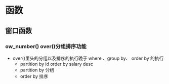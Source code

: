 # 函数

## 窗口函数

### ow_number() over()分组排序功能
- over()里头的分组以及排序的执行晚于 where 、group by、  order by 的执行
  - partition by id order by salary desc
  - partition by 分组
  - order by 排序
